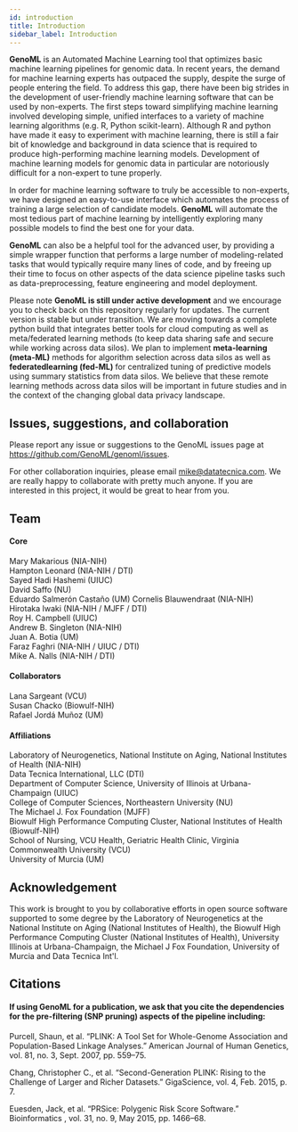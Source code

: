 ```yaml
---
id: introduction
title: Introduction 
sidebar_label: Introduction 
---
```


**GenoML** is an Automated Machine Learning tool that optimizes basic machine learning pipelines for genomic data. In recent years, the demand for machine learning experts has outpaced the supply, despite the surge of people entering the field. To address this gap, there have been big strides in the development of user-friendly machine learning software that can be used by non-experts. The first steps toward simplifying machine learning involved developing simple, unified interfaces to a variety of machine learning algorithms (e.g. R, Python scikit-learn). Although R and python have made it easy to experiment with machine learning, there is still a fair bit of knowledge and background in data science that is required to produce high-performing machine learning models. Development of machine learning models for genomic data in particular are notoriously difficult for a non-expert to tune properly. 

In order for machine learning software to truly be accessible to non-experts, we have designed an easy-to-use interface which automates the process of training a large selection of candidate models. **GenoML** will automate the most tedious part of machine learning by intelligently exploring many possible models to find the best one for your data.

**GenoML** can also be a helpful tool for the advanced user, by providing a simple wrapper function that performs a large number of modeling-related tasks that would typically require many lines of code, and by freeing up their time to focus on other aspects of the data science pipeline tasks such as data-preprocessing, feature engineering and model deployment.

Please note **GenoML is still under active development** and we encourage you to check back on this repository regularly for updates. The current version is stable but under transition. We are moving towards a complete python build that integrates better tools for cloud computing as well as meta/federated learning methods (to keep data sharing safe and secure while working across data silos). We plan to implement **meta-learning (meta-ML)** methods for algorithm selection across data silos as well as **federatedlearning (fed-ML)** for centralized tuning of predictive models using summary statistics from data silos. We believe that these remote learning methods across data silos will be important in future studies and in the context of the changing global data privacy landscape.

## Issues, suggestions, and collaboration

Please report any issue or suggestions to the GenoML issues page at https://github.com/GenoML/genoml/issues.

For other collaboration inquiries, please email mike@datatecnica.com. We are really happy to collaborate with pretty much anyone. If you are interested in this project, it would be great to hear from you.

## Team  
#### Core  
Mary Makarious (NIA-NIH)  
Hampton Leonard (NIA-NIH / DTI)  
Sayed Hadi Hashemi (UIUC)  
David Saffo (NU)  
Eduardo Salmerón Castaño (UM)
Cornelis Blauwendraat (NIA-NIH)  
Hirotaka Iwaki (NIA-NIH / MJFF / DTI)  
Roy H. Campbell (UIUC)  
Andrew B. Singleton (NIA-NIH)   
Juan A. Botia (UM)  
Faraz Faghri (NIA-NIH / UIUC / DTI)  
Mike A. Nalls (NIA-NIH / DTI)  
#### Collaborators
Lana Sargeant (VCU)  
Susan Chacko (Biowulf-NIH)  
Rafael Jordá Muñoz (UM)  
#### Affiliations  
Laboratory of Neurogenetics, National Institute on Aging, National Institutes of Health (NIA-NIH)  
Data Tecnica International, LLC (DTI)  
Department of Computer Science, University of Illinois at Urbana-Champaign (UIUC)  
College of Computer Sciences, Northeastern University (NU)  
The Michael J. Fox Foundation (MJFF)  
Biowulf High Performance Computing Cluster, National Institutes of Health (Biowulf-NIH)  
School of Nursing, VCU Health, Geriatric Health Clinic, Virginia Commonwealth University (VCU)  
University of Murcia (UM)  

## Acknowledgement

This work is brought to you by collaborative efforts in open source software supported to some degree by the Laboratory of Neurogenetics at the National Institute on Aging (National Institutes of Health), the Biowulf High Performance Computing Cluster (National Institutes of Health), University Illinois at Urbana-Champaign, the Michael J Fox Foundation, University of Murcia and Data Tecnica Int'l.

## Citations

#### If using GenoML for a publication, we ask that you cite the dependencies for the pre-filtering (SNP pruning) aspects of the pipeline including:

Purcell, Shaun, et al. “PLINK: A Tool Set for Whole-Genome Association and Population-Based Linkage Analyses.” American Journal of Human Genetics, vol. 81, no. 3, Sept. 2007, pp. 559–75.

Chang, Christopher C., et al. “Second-Generation PLINK: Rising to the Challenge of Larger and Richer Datasets.” GigaScience, vol. 4, Feb. 2015, p. 7.

Euesden, Jack, et al. “PRSice: Polygenic Risk Score Software.” Bioinformatics , vol. 31, no. 9, May 2015, pp. 1466–68.


